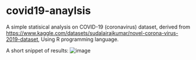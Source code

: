 # covid19-anaylsis

A simple statisical analysis on COVID-19 (coronavirus) dataset, derived from https://www.kaggle.com/datasets/sudalairajkumar/novel-corona-virus-2019-dataset, Using R programming language.

A short snippet of results: ![image](https://github.com/yulin2703/covid19-anaylsis/assets/118993869/823bf6ee-fe3c-4a97-b21a-d08caffb2480)

